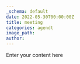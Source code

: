 ```yaml
---
_schema: default
date: 2022-05-30T00:00:00Z
title: meeting
categories: agendt
image_path:
author:
---
```


Enter your content here
